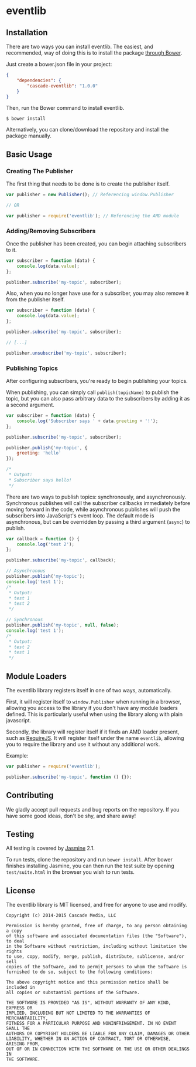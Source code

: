 # eventlib

## Installation
There are two ways you can install eventlib. The easiest, and recommended, way of doing this is to install the
package [through Bower](http://bower.io/).

Just create a bower.json file in your project:
```json
{
    "dependencies": {
        "cascade-eventlib": "1.0.0"
    }
}
```

Then, run the Bower command to install eventlib.
```
$ bower install
```

Alternatively, you can clone/download the repository and install the package manually.

## Basic Usage
### Creating The Publisher
The first thing that needs to be done is to create the publisher itself.
```javascript
var publisher = new Publisher(); // Referencing window.Publisher

// OR

var publisher = require('eventlib'); // Referencing the AMD module
```

### Adding/Removing Subscribers
Once the publisher has been created, you can begin attaching subscribers to it.
```javascript
var subscriber = function (data) {
    console.log(data.value);
};

publisher.subscribe('my-topic', subscriber);
```

Also, when you no longer have use for a subscriber, you may also remove it from the publisher itself.
```javascript
var subscriber = function (data) {
    console.log(data.value);
};

publisher.subscribe('my-topic', subscriber);

// [...]

publisher.unsubscribe('my-topic', subscriber);
```

### Publishing Topics
After configuring subscribers, you're ready to begin publishing your topics.

When publishing, you can simply call ```publish(topicName)``` to publish the topic, but you can also pass arbitrary data
to the subscribers by adding it as a second argument.
```javascript
var subscriber = function (data) {
    console.log('Subscriber says ' + data.greeting + '!');
};

publisher.subscribe('my-topic', subscriber);

publisher.publish('my-topic', {
    greeting: 'hello'
});

/*
 * Output:
 * Subscriber says hello!
 */
```

There are two ways to publish topics: synchronously, and asynchronously. Synchronous publishes will call the subscriber
callbacks immediately before moving forward in the code, while asynchronous publishes will push the subscribers into
JavaScript's event loop. The default mode is asynchronous, but can be overridden by passing a third argument
(```async```) to publish.

```javascript
var callback = function () {
    console.log('test 2');
};

publisher.subscribe('my-topic', callback);

// Asynchronous
publisher.publish('my-topic');
console.log('test 1');
/*
 * Output:
 * test 1
 * test 2
 */

// Synchronous
publisher.publish('my-topic', null, false);
console.log('test 1');
/*
 * Output:
 * test 2
 * test 1
 */
```

## Module Loaders
The eventlib library registers itself in one of two ways, automatically.

First, it will register itself to ```window.Publisher``` when running in a browser, allowing you access to the library
if you don't have any module loaders defined. This is particularly useful when using the library along with plain
javascript.

Secondly, the library will register itself if it finds an AMD loader present, such as [RequireJS](http://requirejs.org/).
It will register itself under the name ```eventlib```, allowing you to require the library and use it without any
additional work.

Example:
```javascript
var publisher = require('eventlib');

publisher.subscribe('my-topic', function () {});
```

## Contributing
We gladly accept pull requests and bug reports on the repository. If you have some good ideas, don't be shy, and share
away!

## Testing
All testing is covered by [Jasmine](https://jasmine.github.io/) 2.1.

To run tests, clone the repository and run ```bower install```. After bower finishes installing Jasmine, you can then
run the test suite by opening ```test/suite.html``` in the browser you wish to run tests.

## License
The eventlib library is MIT licensed, and free for anyone to use and modify.

```
Copyright (c) 2014-2015 Cascade Media, LLC

Permission is hereby granted, free of charge, to any person obtaining a copy
of this software and associated documentation files (the "Software"), to deal
in the Software without restriction, including without limitation the rights
to use, copy, modify, merge, publish, distribute, sublicense, and/or sell
copies of the Software, and to permit persons to whom the Software is
furnished to do so, subject to the following conditions:

The above copyright notice and this permission notice shall be included in
all copies or substantial portions of the Software.

THE SOFTWARE IS PROVIDED "AS IS", WITHOUT WARRANTY OF ANY KIND, EXPRESS OR
IMPLIED, INCLUDING BUT NOT LIMITED TO THE WARRANTIES OF MERCHANTABILITY,
FITNESS FOR A PARTICULAR PURPOSE AND NONINFRINGEMENT. IN NO EVENT SHALL THE
AUTHORS OR COPYRIGHT HOLDERS BE LIABLE FOR ANY CLAIM, DAMAGES OR OTHER
LIABILITY, WHETHER IN AN ACTION OF CONTRACT, TORT OR OTHERWISE, ARISING FROM,
OUT OF OR IN CONNECTION WITH THE SOFTWARE OR THE USE OR OTHER DEALINGS IN
THE SOFTWARE.
```
